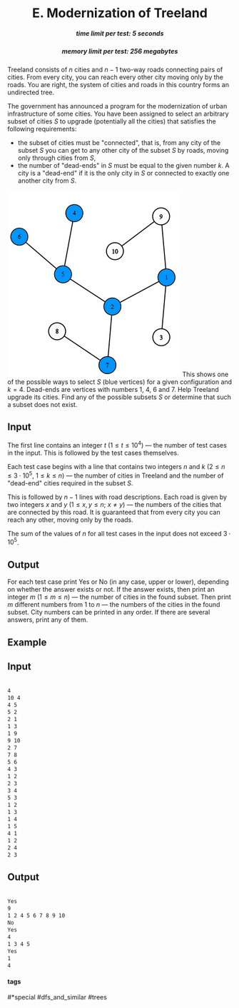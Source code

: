 <h1 style='text-align: center;'> E. Modernization of Treeland</h1>

<h5 style='text-align: center;'>time limit per test: 5 seconds</h5>
<h5 style='text-align: center;'>memory limit per test: 256 megabytes</h5>

Treeland consists of $n$ cities and $n-1$ two-way roads connecting pairs of cities. From every city, you can reach every other city moving only by the roads. You are right, the system of cities and roads in this country forms an undirected tree.

The government has announced a program for the modernization of urban infrastructure of some cities. You have been assigned to select an arbitrary subset of cities $S$ to upgrade (potentially all the cities) that satisfies the following requirements:

* the subset of cities must be "connected", that is, from any city of the subset $S$ you can get to any other city of the subset $S$ by roads, moving only through cities from $S$,
* the number of "dead-ends" in $S$ must be equal to the given number $k$. A city is a "dead-end" if it is the only city in $S$ or connected to exactly one another city from $S$.

 ![](images/ab684fb17ca383b39e53a0c2d7ea31edc7c7a258.png) This shows one of the possible ways to select $S$ (blue vertices) for a given configuration and $k=4$. Dead-ends are vertices with numbers $1$, $4$, $6$ and $7$. Help Treeland upgrade its cities. Find any of the possible subsets $S$ or determine that such a subset does not exist.

## Input

The first line contains an integer $t$ ($1 \le t \le 10^4$) — the number of test cases in the input. This is followed by the test cases themselves.

Each test case begins with a line that contains two integers $n$ and $k$ ($2 \le n \le 3 \cdot 10^5$, $1 \le k \le n$) — the number of cities in Treeland and the number of "dead-end" cities required in the subset $S$.

This is followed by $n-1$ lines with road descriptions. Each road is given by two integers $x$ and $y$ ($1 \le x, y \le n$; $x \ne y$) — the numbers of the cities that are connected by this road. It is guaranteed that from every city you can reach any other, moving only by the roads.

The sum of the values of $n$ for all test cases in the input does not exceed $3 \cdot 10^5$.

## Output

For each test case print Yes or No (in any case, upper or lower), depending on whether the answer exists or not. If the answer exists, then print an integer $m$ ($1 \le m \le n$) — the number of cities in the found subset. Then print $m$ different numbers from $1$ to $n$ — the numbers of the cities in the found subset. City numbers can be printed in any order. If there are several answers, print any of them.

## Example

## Input


```

4
10 4
4 5
5 2
2 1
1 3
1 9
9 10
2 7
7 8
5 6
4 3
1 2
2 3
3 4
5 3
1 2
1 3
1 4
1 5
4 1
1 2
2 4
2 3

```
## Output


```

Yes
9
1 2 4 5 6 7 8 9 10 
No
Yes
4
1 3 4 5 
Yes
1
4 

```


#### tags 

#*special #dfs_and_similar #trees 